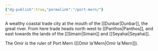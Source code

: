```yaml
---
{"dg-publish":true,"permalink":"/port-mern/"}
---
```



A wealthy coastal trade city at the mouth of the [[Dunbar\|Dunbar]], the great river. From here trade heads north west to [[Panthos\|Panthos]], and east towards the lands of the [[Simain\|Simain]] and [[Seyahai\|Seyahai]].

The Omir is the ruler of Port Mern ([[Omir la'Mern\|Omir la'Mern]]).

